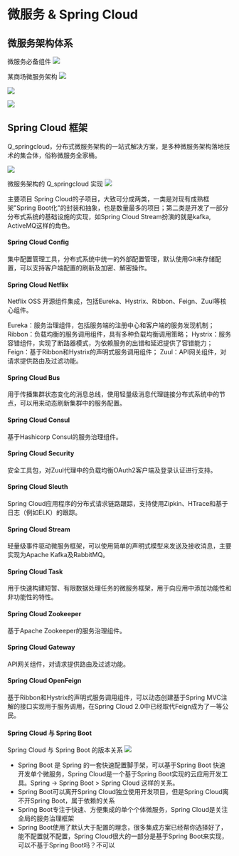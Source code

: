# 微服务 & Spring Cloud 

## 微服务架构体系
微服务必备组件
![](https://note.youdao.com/yws/api/personal/file/C4CA6546784F4C52B63835C9C2F1F026?method=download&shareKey=7d32c4dffa55ed2c6e3e4dc4f9ce2db8)

某商场微服务架构
![](https://note.youdao.com/yws/api/personal/file/031AFEC7A34D44B4A691434181A9C9F5?method=download&shareKey=de7c1de5355c1b70c9e4811eb4c1350d)

![](https://note.youdao.com/yws/api/personal/file/8322CC2938664F5E9B1BEB8DE4D93A5E?method=download&shareKey=ba85b96ec479648638d4a98491d71621)

![](https://note.youdao.com/yws/api/personal/file/4D5B12903EC34F8AB313D74B630B77AE?method=download&shareKey=3233f1fa07d8c124ef8d6e9df4f34189)

## Spring Cloud 框架
Q_springcloud，分布式微服务架构的一站式解决方案，是多种微服务架构落地技术的集合体，俗称微服务全家桶。

![](https://note.youdao.com/yws/api/personal/file/5DCC3FDE76A34A2198B6A5BA46B75816?method=download&shareKey=f6b5452fc6cdf7a99b217a6807c6ef11)

微服务架构的 Q_springcloud 实现
![](https://note.youdao.com/yws/api/personal/file/97298EE01A3A41C7B63761DF773CDE31?method=download&shareKey=5102122ac7075969ca37bc66a6de9101)

主要项目
Spring Cloud的子项目，大致可分成两类，一类是对现有成熟框架"Spring Boot化"的封装和抽象，也是数量最多的项目；第二类是开发了一部分分布式系统的基础设施的实现，如Spring Cloud Stream扮演的就是kafka, ActiveMQ这样的角色。

#### Spring Cloud Config
集中配置管理工具，分布式系统中统一的外部配置管理，默认使用Git来存储配置，可以支持客户端配置的刷新及加密、解密操作。

#### Spring Cloud Netflix
Netflix OSS 开源组件集成，包括Eureka、Hystrix、Ribbon、Feign、Zuul等核心组件。

Eureka：服务治理组件，包括服务端的注册中心和客户端的服务发现机制；
Ribbon：负载均衡的服务调用组件，具有多种负载均衡调用策略；
Hystrix：服务容错组件，实现了断路器模式，为依赖服务的出错和延迟提供了容错能力；
Feign：基于Ribbon和Hystrix的声明式服务调用组件；
Zuul：API网关组件，对请求提供路由及过滤功能。
#### Spring Cloud Bus
用于传播集群状态变化的消息总线，使用轻量级消息代理链接分布式系统中的节点，可以用来动态刷新集群中的服务配置。

#### Spring Cloud Consul
基于Hashicorp Consul的服务治理组件。

#### Spring Cloud Security
安全工具包，对Zuul代理中的负载均衡OAuth2客户端及登录认证进行支持。

#### Spring Cloud Sleuth
Spring Cloud应用程序的分布式请求链路跟踪，支持使用Zipkin、HTrace和基于日志（例如ELK）的跟踪。

#### Spring Cloud Stream
轻量级事件驱动微服务框架，可以使用简单的声明式模型来发送及接收消息，主要实现为Apache Kafka及RabbitMQ。

#### Spring Cloud Task
用于快速构建短暂、有限数据处理任务的微服务框架，用于向应用中添加功能性和非功能性的特性。

#### Spring Cloud Zookeeper
基于Apache Zookeeper的服务治理组件。

#### Spring Cloud Gateway
API网关组件，对请求提供路由及过滤功能。

#### Spring Cloud OpenFeign
基于Ribbon和Hystrix的声明式服务调用组件，可以动态创建基于Spring MVC注解的接口实现用于服务调用，在Spring Cloud 2.0中已经取代Feign成为了一等公民。

#### Spring Cloud 与 Spring Boot

Spring Cloud 与 Spring Boot 的版本关系
![](https://note.youdao.com/yws/api/personal/file/62E500A3AFCF490F8DFA4A9169EE239A?method=download&shareKey=fde27104a431ad072c40912de151a7bb)

- Spring Boot 是 Spring 的一套快速配置脚手架，可以基于Spring Boot 快速开发单个微服务，Spring Cloud是一个基于Spring Boot实现的云应用开发工具。Spring -> Spring Boot > Spring Cloud 这样的关系。
- Spring Boot可以离开Spring Cloud独立使用开发项目，但是Spring Cloud离不开Spring Boot，属于依赖的关系
- Spring Boot专注于快速、方便集成的单个个体微服务，Spring Cloud是关注全局的服务治理框架
- Spring Boot使用了默认大于配置的理念，很多集成方案已经帮你选择好了，能不配置就不配置，Spring Cloud很大的一部分是基于Spring Boot来实现，可以不基于Spring Boot吗？不可以

